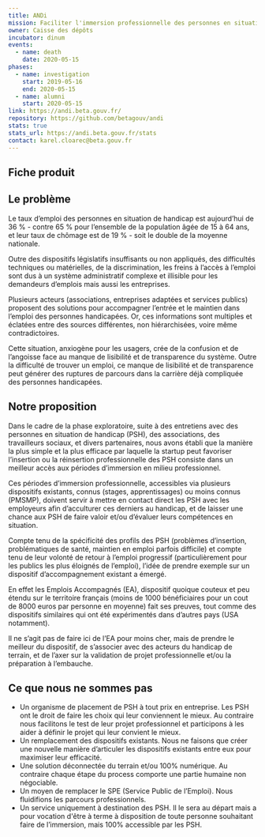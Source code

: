 ```yaml
---
title: ANDi
mission: Faciliter l'immersion professionnelle des personnes en situation de handicap
owner: Caisse des dépôts 
incubator: dinum
events:
  - name: death
    date: 2020-05-15
phases:
  - name: investigation
    start: 2019-05-16
    end: 2020-05-15
  - name: alumni
    start: 2020-05-15
link: https://andi.beta.gouv.fr/
repository: https://github.com/betagouv/andi
stats: true
stats_url: https://andi.beta.gouv.fr/stats
contact: karel.cloarec@beta.gouv.fr
---
```


## Fiche produit

## Le problème 

Le taux d’emploi des personnes en situation de handicap est aujourd’hui de 36 % - contre 65 % pour l’ensemble de la population âgée de 15 à 64 ans, et leur taux de chômage est de 19 % - soit le double de la moyenne nationale.

Outre des dispositifs législatifs insuffisants ou non appliqués, des difficultés techniques ou matérielles, de la discrimination, les freins à l’accès à l’emploi sont dus à un système administratif complexe et illisible pour les demandeurs d’emplois mais aussi les entreprises. 

Plusieurs acteurs (associations, entreprises adaptées et services publics) proposent des solutions pour accompagner l’entrée et le maintien dans l’emploi des personnes handicapées. Or, ces informations sont multiples et éclatées entre des sources différentes, non hiérarchisées, voire même contradictoires.

Cette situation, anxiogène pour les usagers, crée de la confusion et de l’angoisse face au manque de lisibilité et de transparence du système. Outre la difficulté de trouver un emploi, ce manque de lisibilité et de transparence peut générer des ruptures de parcours dans la carrière déjà compliquée des personnes handicapées.

## Notre proposition 

Dans le cadre de la phase exploratoire, suite à des entretiens avec des personnes en situation de handicap (PSH), des associations, des travailleurs sociaux, et divers partenaires, nous avons établi que la manière la plus simple et la plus efficace par laquelle la startup peut favoriser l’insertion ou la réinsertion professionnelle des PSH consiste dans un meilleur accès aux périodes d’immersion en milieu professionnel.

Ces périodes d’immersion professionnelle, accessibles via plusieurs dispositifs existants, connus (stages, apprentissages) ou moins connus (PMSMP), doivent servir à mettre en contact direct les PSH avec les employeurs afin d’acculturer ces derniers au handicap, et de laisser une chance aux PSH de faire valoir et/ou d’évaluer leurs compétences en situation.

Compte tenu de la spécificité des profils des PSH (problèmes d’insertion, problématiques de santé, maintien en emploi parfois difficile) et compte tenu de leur volonté de retour à l’emploi progressif (particulièrement pour les publics les plus éloignés de l’emploi), l’idée de prendre exemple sur un dispositif d’accompagnement existant a émergé.

En effet les Emplois Accompagnés (EA), dispositif quoique couteux et peu étendu sur le territoire français (moins de 1000 bénéficiaires pour un cout de 8000 euros par personne en moyenne) fait ses preuves, tout comme des dispositifs similaires qui ont été expérimentés dans d’autres pays (USA notamment).

Il  ne s’agit pas de faire ici de l’EA pour moins cher, mais de prendre le meilleur du dispositif, de s’associer avec des acteurs du handicap de terrain, et de l’axer sur la validation de projet professionnelle et/ou la préparation à l’embauche.

## Ce que nous ne sommes pas

-	Un organisme de placement de PSH à tout prix en entreprise. Les PSH ont le droit de faire les choix qui leur conviennent le mieux. Au contraire nous facilitons le test de leur projet professionnel et participons à les aider à définir le projet qui leur convient le mieux.
-	Un remplacement des dispositifs existants. Nous ne faisons que créer une nouvelle manière d’articuler les dispositifs existants entre eux pour maximiser leur efficacité.
-	Une solution déconnectée du terrain et/ou 100% numérique. Au contraire chaque étape du process comporte une partie humaine non négociable.
-	Un moyen de remplacer le SPE (Service Public de l’Emploi). Nous fluidifions les parcours professionnels.
-	Un service uniquement à destination des PSH. Il le sera au départ mais a pour vocation d'être à terme à disposition de toute personne souhaitant faire de l’immersion, mais 100% accessible par les PSH.
